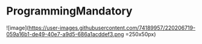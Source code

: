 # ProgrammingMandatory

![image](https://user-images.githubusercontent.com/74189957/220206719-059a16b1-de49-40e7-a9d5-686a1acddef3.png =250x50px)
